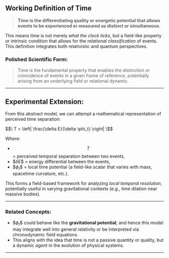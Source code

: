 
## Working Definition of Time

> **Time is the differentiating quality or energetic potential that allows events to be experienced or measured as distinct or simultaneous.**

This means time is not merely *what the clock ticks*, but a field-like property or intrinsic condition that allows for the *relational classification* of events. This definition integrates both relativistic and quantum perspectives.

### Polished Scientific Form:
> Time is the fundamental property that enables the distinction or coincidence of events in a given frame of reference, potentially arising from an underlying field or relational dynamic.

---

## Experimental Extension:
From this abstract model, we can attempt a mathematical representation of perceived time separation:

$$\
T = \left| \frac{\delta E}{\delta \phi_t} \right|
\$$

Where:
- $$T$$ = perceived temporal separation between two events,
- $$\delta E \$$ = energy differential between the events,
- $$\phi_t \$$ = local time potential (a field-like scalar that varies with mass, spacetime curvature, etc.).

This forms a field-based framework for analyzing *local temporal resolution*, potentially useful in varying gravitational contexts (e.g., time dilation near massive bodies).

---

### Related Concepts:
- $$\phi_t\$$ could behave like the **gravitational potential**, and hence this model may integrate well into general relativity or be interpreted via chronodynamic field equations.
- This aligns with the idea that time is not a passive quantity or quality, but a dynamic *agent* in the evolution of physical systems.

---

